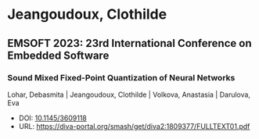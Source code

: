 # Jeangoudoux, Clothilde

## EMSOFT 2023: 23rd International Conference on Embedded Software

### Sound Mixed Fixed-Point Quantization of Neural Networks
Lohar, Debasmita | Jeangoudoux, Clothilde | Volkova, Anastasia | Darulova, Eva
* DOI: [10.1145/3609118](https://doi.org/10.1145/3609118)
* URL: <https://diva-portal.org/smash/get/diva2:1809377/FULLTEXT01.pdf>

